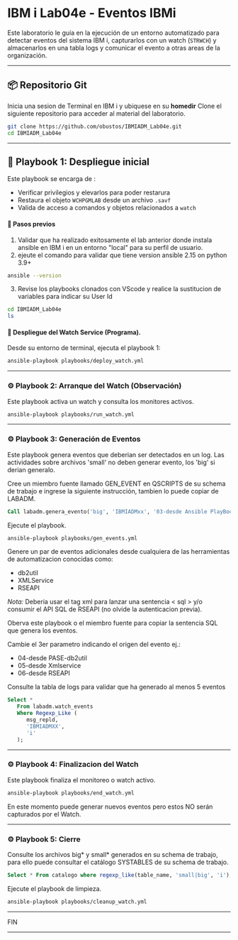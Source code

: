# IBM i Lab04e - Eventos IBMi

Este laboratorio le guía en la ejecución de un entorno automatizado para detectar eventos del sistema IBM i, capturarlos con un watch (`STRWCH`) y almacenarlos en una tabla logs y comunicar el evento a otras areas de la organización.

---

## 📦 Repositorio Git

Inicia una sesion de Terminal en IBM i y ubiquese en su **homedir**
Clone el siguiente repositorio para acceder al material del laboratorio.


```bash
git clone https://github.com/obustos/IBMIADM_Lab04e.git
cd IBMIADM_Lab04e
```

---

## 🔧 Playbook 1: Despliegue inicial 

Este playbook se encarga de :

- Verificar privilegios y elevarlos para poder restarura
- Restaura el objeto `WCHPGMLAB` desde un archivo `.savf`
- Valida de acceso a comandos y objetos relacionados a `watch`

#### 🔹 Pasos previos

1. Validar que ha realizado exitosamente el lab anterior donde instala ansible en IBM i en un entorno "local" para su perfil de usuario.
2. ejeute el comando para validar que tiene version ansible 2.15 on python 3.9+
```bash
ansible --version
```
3. Revise los playbooks clonados con VScode y realice la sustitucion de variables para indicar su User Id
```bash
cd IBMIADM_Lab04e
ls
```

#### 🔹 Despliegue del Watch Service (Programa).

Desde su entorno de terminal, ejecuta el playbook 1:

```bash
ansible-playbook playbooks/deploy_watch.yml
```

---


### ⚙️ Playbook 2: Arranque del Watch (Observación)

Este playbook activa un watch y consulta los monitores activos.

```bash
ansible-playbook playbooks/run_watch.yml
```

---

### ⚙️ Playbook 3: Generación de Eventos

Este playbook genera eventos que deberian ser detectados en un log.
Las actividades sobre archivos 'small' no deben generar evento, los 'big' si derian generalo.

Cree un miembro fuente llamado GEN_EVENT en QSCRIPTS de su schema de trabajo
e ingrese la siguiente instrucción, tambien lo puede copiar de LABADM.
```sql
Call labadm.genera_evento('big', 'IBMIADMxx', '03-desde Ansible PlayBook - CL'); 
```
Ejecute el playbook.

```bash
ansible-playbook playbooks/gen_events.yml
```

Genere un par de eventos adicionales desde cualquiera de las herramientas de automatizacion conocidas como:
- db2util
- XMLService
- RSEAPI

*Nota:* Deberia usar el tag xml para lanzar una sentencia < sql > y/o consumir el API SQL de RSEAPI (no olvide la autenticacion previa).

Oberva este playbook o el miembro fuente para copiar la sentencia SQL que genera los eventos. 

Cambie el 3er parametro indicando el origen del evento ej.: 
- 04-desde PASE-db2util 
- 05-desde Xmlservice 
- 06-desde RSEAPI

Consulte la tabla de logs para validar que ha generado al menos 5 eventos
```sql
Select *
   From labadm.watch_events
   Where Regexp_Like (
      msg_repld,
      'IBMIADMXX',
      'i'
   );
```


---

### ⚙️ Playbook 4: Finalizacion del Watch

Este playbook finaliza el monitoreo o watch activo.

```bash
ansible-playbook playbooks/end_watch.yml
```

En este momento puede generar nuevos eventos pero estos NO serán capturados por el Watch.

---

### ⚙️ Playbook 5: Cierre 

Consulte los archivos big* y small* generados en su schema de trabajo, para ello puede consultar el catálogo SYSTABLES de su schema de trabajo.
```sql
Select * From catalogo where regexp_like(table_name, 'small|big', 'i');
```

Ejecute el playbook de limpieza.

```bash
ansible-playbook playbooks/cleanup_watch.yml
```
---
FIN

---